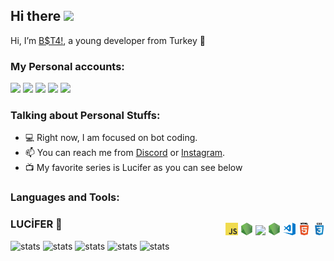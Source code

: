 <h2 align="left">Hi there <img src="https://raw.githubusercontent.com/MartinHeinz/MartinHeinz/master/wave.gif" width="30px"></h2>
<p align="left">Hi, I’m <a href="https://github.com/beT4w">B$T4!</a>, a young developer from Turkey 🚀</p>
<h3>My Personal accounts:</h3>
<p align="left">
<a href="https://discord.com/users/780891365063917572" target"blank_"><img src="https://img.shields.io/badge/discord%20-7289DA.svg?&style=for-the-badge&logo=discord&logoColor=white"></a>
<a href="https://open.spotify.com/user/11145406245?si=e8ca2aa060d848f5" target"blank_"><img src="https://img.shields.io/badge/Spotify%20-1ed760.svg?&style=for-the-badge&logo=spotify&logoColor=white"></a>
<a href="https://www.youtube.com/channel/UCl1UN9W3Tltin3fuSlyefmg" target"blank_"><img src="https://img.shields.io/badge/youtube%20-ff0000.svg?&style=for-the-badge&logo=youtube&logoColor=white"></a>
<a href="https://www.instagram.com/atako.05/?hl=tr" target"blank_"><img src="https://img.shields.io/badge/INSTAGRAM%20-DC3175.svg?&style=for-the-badge&logo=instagram&logoColor=white"></a>
<a href="https://github.com/beT4w" target"blank_"><img src="https://img.shields.io/badge/GitHub%20-191717.svg?&style=for-the-badge&logo=github&logoColor=white"></a>
</p>
<h3>Talking about Personal Stuffs:</h3>
<ul>
<li>💻 Right now, I am focused on bot coding.</li>
<li>📫 You can reach me from <a href="https://discord.com/users/780891365063917572" target"blank_">Discord</a> or <a href="https://www.instagram.com/atako.05/?hl=tr" target="_blank">Instagram</a>.</li>
<li>📺 My favorite series is Lucifer as you can see below</li>
</ul>
<h3>Languages and Tools:</h3>
<p style="float:right">
<code><img height="20" src="https://raw.githubusercontent.com/github/explore/80688e429a7d4ef2fca1e82350fe8e3517d3494d/topics/javascript/javascript.png"></code>
<code><img height="20" src="https://raw.githubusercontent.com/github/explore/80688e429a7d4ef2fca1e82350fe8e3517d3494d/topics/nodejs/nodejs.png"></code>
<code><img height="20" src="https://camo.githubusercontent.com/37ac7ef66b1734866d21d34a00d8f22fe5edb9b6bdb88bb21d5899bafa4eab95/68747470733a2f2f692e696d6775722e636f6d2f3470497a4639562e706e67"></code>
<code><img height="20" src="https://raw.githubusercontent.com/github/explore/80688e429a7d4ef2fca1e82350fe8e3517d3494d/topics/nodejs/nodejs.png"></code>
<code><img height="20" src="https://raw.githubusercontent.com/github/explore/80688e429a7d4ef2fca1e82350fe8e3517d3494d/topics/visual-studio-code/visual-studio-code.png"></code>
<code><img height="20" src="https://raw.githubusercontent.com/github/explore/80688e429a7d4ef2fca1e82350fe8e3517d3494d/topics/html/html.png"></code>
<code><img height="20" src="https://raw.githubusercontent.com/github/explore/80688e429a7d4ef2fca1e82350fe8e3517d3494d/topics/css/css.png"></code>
</p>
<h3 align="left">LUCİFER 🖤</h3>
<p align="left">
<img src="https://cdn.discordapp.com/attachments/748506137455886336/802842034305499177/image0.gif" width="%100" height="150px" alt="stats" />
<img src="https://media4.giphy.com/media/xT0xejfspV0QA1jaEM/giphy.gif" width="%100" height="150px" alt="stats" />
<img src="https://media1.giphy.com/media/W2tyCOVUFfafBm6U2j/giphy.gif?cid=ecf05e47c6s811778vtm0fsbsnzdsla0yiw0hoo8a8wyqvat&rid=giphy.gif" width="%100" height="150px" alt="stats" />
<img src="https://media4.giphy.com/media/VdDfqFkKUpwrlxh1np/giphy.gif?cid=ecf05e476rgysajghskmcm4kvf3jl2xzvuv6a0stccgfr7t8&rid=giphy.gif" width="%100" height="150px" alt="stats" />
<img src="https://media1.giphy.com/media/Vho1aiNcV75AEabStR/giphy.gif?cid=ecf05e476irubtwkvsumyji36vg9eeh1rzd8rkn5eh9qal0m&rid=giphy.gif" width="%100" height="150px" alt="stats" /> 
</p>
